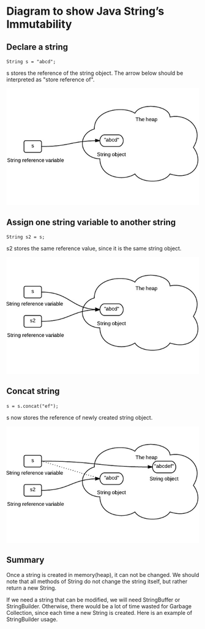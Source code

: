 # Diagram to show Java String’s Immutability

## Declare a string
```
String s = "abcd";
```
s stores the reference of the string object. The arrow below should be interpreted as "store reference of".

![string-Immutability-1](images/String-Immutability-1.jpeg)

## Assign one string variable to another string
```
String s2 = s;
```
s2 stores the same reference value, since it is the same string object.

![string-Immutability-2](images/String-Immutability-2.jpeg)

## Concat string
```
s = s.concat("ef");
```
s now stores the reference of newly created string object.

![string-Immutability-3](images/String-Immutability-3.jpeg)

## Summary
Once a string is created in memory(heap), it can not be changed. We should note that all methods of String do not change the string itself, but rather return a new String.

If we need a string that can be modified, we will need StringBuffer or StringBuilder. Otherwise, there would be a lot of time wasted for Garbage Collection, since each time a new String is created. Here is an example of StringBuilder usage.